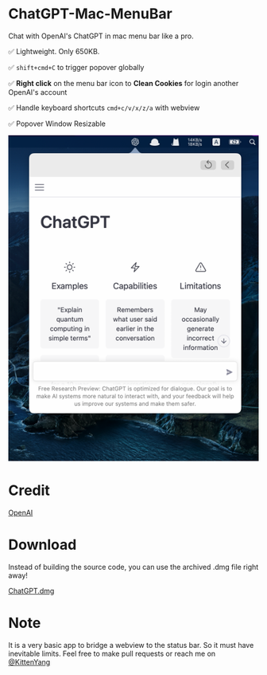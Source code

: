 # ChatGPT-Mac-MenuBar
Chat with OpenAI's ChatGPT in mac menu bar like a pro.

✅ Lightweight. Only 650KB.

✅ `shift+cmd+C` to trigger popover globally

✅ **Right click** on the menu bar icon to **Clean Cookies** for login another OpenAI's account

✅ Handle keyboard shortcuts `cmd+c/v/x/z/a` with webview

✅ Popover Window Resizable


![](resource/snapshot.png)

# Credit
[OpenAI](https://openai.com/)

# Download
Instead of building the source code, you can use the archived .dmg file right away!

[ChatGPT.dmg](https://github.com/KittenYang/ChatGPT-Mac-MenuBar/raw/main/ChatGPT.dmg)


# Note
It is a very basic app to bridge a webview to the status bar. So it must have inevitable limits. Feel free to make pull requests or reach me on [@KittenYang](https://twitter.com/KittenYang)
